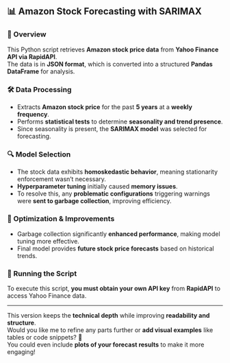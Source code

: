 ## 📊 Amazon Stock Forecasting with SARIMAX  

### 🔹 Overview  
This Python script retrieves **Amazon stock price data** from **Yahoo Finance API via RapidAPI**.  
The data is in **JSON format**, which is converted into a structured **Pandas DataFrame** for analysis.  

### 🛠 Data Processing  
- Extracts **Amazon stock price** for the past **5 years** at a **weekly frequency**.  
- Performs **statistical tests** to determine **seasonality and trend presence**.  
- Since seasonality is present, the **SARIMAX model** was selected for forecasting.  

### 🔍 Model Selection  
- The stock data exhibits **homoskedastic behavior**, meaning stationarity enforcement wasn’t necessary.  
- **Hyperparameter tuning** initially caused **memory issues**.  
- To resolve this, any **problematic configurations** triggering warnings were **sent to garbage collection**, improving efficiency.  

### 🚀 Optimization & Improvements  
- Garbage collection significantly **enhanced performance**, making model tuning more effective.  
- Final model provides **future stock price forecasts** based on historical trends.  

### 🔗 Running the Script  
To execute this script, **you must obtain your own API key** from **RapidAPI** to access Yahoo Finance data.  

---

This version keeps the **technical depth** while improving **readability and structure**.  
Would you like me to refine any parts further or **add visual examples** like tables or code snippets? 🚀  
You could even include **plots of your forecast results** to make it more engaging!

